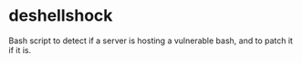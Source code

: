 deshellshock
============

Bash script to detect if a server is hosting a vulnerable bash, and to patch it if it is.
